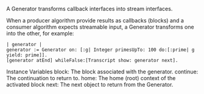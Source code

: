 A Generator transforms callback interfaces into stream interfaces. When a producer algorithm provide results as callbacks (blocks) and a consumer algorithm expects streamable input, a Generator transforms one into the other, for example:	| generator |	generator := Generator on: [:g| Integer primesUpTo: 100 do:[:prime| g yield: prime]].	[generator atEnd] whileFalse:[Transcript show: generator next].Instance Variables	block:		<BlockClosure> The block associated with the generator.	continue:	<MethodContext>	The continuation to return to.	home:		<MethodContext>	The home (root) context of the activated block	next:		<Object>		The next object to return from the Generator.
